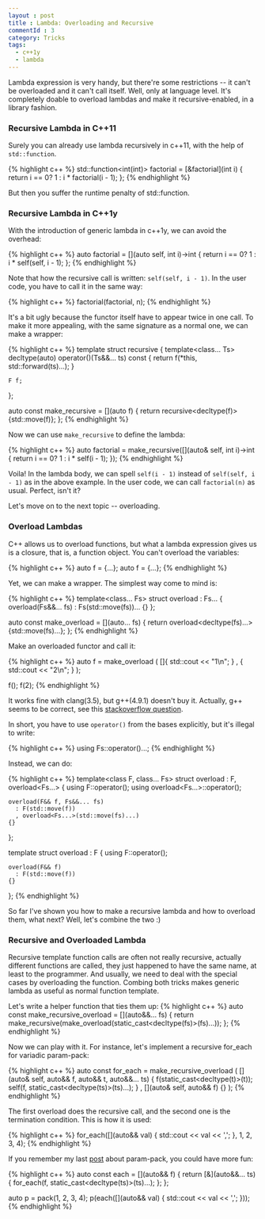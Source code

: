 ```yaml
---
layout : post
title : Lambda: Overloading and Recursive
commentId : 3
category: Tricks
tags:
  - c++1y
  - lambda
---
```


Lambda expression is very handy, but there're some restrictions -- it can't be overloaded and it can't call itself.
Well, only at language level. It's completely doable to overload lambdas and make it recursive-enabled, in a library fashion.

### Recursive Lambda in C++11

Surely you can already use lambda recursively in c++11, with the help of `std::function`.

{% highlight c++ %}
std::function<int(int)> factorial = [&factorial](int i)
{
    return i == 0? 1 : i * factorial(i - 1);
};
{% endhighlight %}

But then you suffer the runtime penalty of std::function.

### Recursive Lambda in C++1y

With the introduction of generic lambda in c++1y, we can avoid the overhead:

{% highlight c++ %}
auto factorial = [](auto self, int i)->int
{
    return i == 0? 1 : i * self(self, i - 1);
};
{% endhighlight %}

Note that how the recursive call is written: `self(self, i - 1)`.
In the user code, you have to call it in the same way:

{% highlight c++ %}
factorial(factorial, n);
{% endhighlight %}

It's a bit ugly because the functor itself have to appear twice in one call.
To make it more appealing, with the same signature as a normal one, we can make a wrapper:

{% highlight c++ %}
template<class F>
struct recursive
{
    template<class... Ts>
    decltype(auto) operator()(Ts&&... ts) const
    {
        return f(*this, std::forward<Ts>(ts)...);
    }
    
    F f;
};

auto const make_recursive = [](auto f)
{
    return recursive<decltype(f)>{std::move(f)};
};
{% endhighlight %}

Now we can use `make_recursive` to define the lambda:

{% highlight c++ %}
auto factorial = make_recursive([](auto& self, int i)->int
{
    return i == 0? 1 : i * self(i - 1);
});
{% endhighlight %}

Voila! In the lambda body, we can spell `self(i - 1)` instead of `self(self, i - 1)` as in the above example.
In the user code, we can call `factorial(n)` as usual. Perfect, isn't it?

Let's move on to the next topic -- overloading.

### Overload Lambdas

C++ allows us to overload functions, but what a lambda expression gives us is a closure, that is, a function object.
You can't overload the variables:

{% highlight c++ %}
auto f = [](){...};
auto f = [](int){...};
{% endhighlight %}

Yet, we can make a wrapper. The simplest way come to mind is:

{% highlight c++ %}
template<class... Fs>
struct overload : Fs...
{
    overload(Fs&&... fs)
      : Fs(std::move(fs))...
    {}
};

auto const make_overload = [](auto... fs)
{
    return overload<decltype(fs)...>{std::move(fs)...};
};
{% endhighlight %}

Make an overloaded functor and call it:

{% highlight c++ %}
auto f = make_overload
(
    []{ std::cout << "1\n"; }
  , [](int){ std::cout << "2\n"; }
);
 
f();
f(2);
{% endhighlight %}

It works fine with clang(3.5), but g++(4.9.1) doesn't buy it.
Actually, g++ seems to be correct, see this [stackoverflow question](http://stackoverflow.com/questions/5368862/why-do-multiple-inherited-functions-with-same-name-but-different-signatures-not).

In short, you have to use `operator()` from the bases explicitly, but it's illegal to write:

{% highlight c++ %}
using Fs::operator()...;
{% endhighlight %}

Instead, we can do:

{% highlight c++ %}
template<class F, class... Fs>
struct overload : F, overload<Fs...>
{
    using F::operator();
    using overload<Fs...>::operator();

    overload(F&& f, Fs&&... fs)
      : F(std::move(f))
      , overload<Fs...>(std::move(fs)...)
    {}
};

template<class F>
struct overload<F> : F
{
    using F::operator();

    overload(F&& f)
      : F(std::move(f))
    {}
};
{% endhighlight %}

So far I've shown you how to make a recursive lambda and how to overload them, what next?
Well, let's combine the two :)

### Recursive and Overloaded Lambda

Recursive template function calls are often not really recursive, actually different functions are called, they just happened to have the same name, at least to the programmer.
And usually, we need to deal with the special cases by overloading the function. Combing both tricks makes generic lambda as useful as normal function template.

Let's write a helper function that ties them up:
{% highlight c++ %}
auto const make_recursive_overload = [](auto&&... fs)
{
    return make_recursive(make_overload(static_cast<decltype(fs)>(fs)...));
};
{% endhighlight %}

Now we can play with it. For instance, let's implement a recursive for_each for variadic param-pack:

{% highlight c++ %}
auto const for_each = make_recursive_overload
(
    [](auto& self, auto&& f, auto&& t, auto&&... ts)
    {
        f(static_cast<decltype(t)>(t));
        self(f, static_cast<decltype(ts)>(ts)...);
    }
  , [](auto& self, auto&& f) {}
);
{% endhighlight %}

The first overload does the recursive call, and the second one is the termination condition.
This is how it is used:

{% highlight c++ %}
for_each([](auto&& val)
{
    std::cout << val << ',';
}, 1, 2, 3, 4);
{% endhighlight %}

If you remember my last [post](http://jamboree.github.io/cout/tricks/2014/07/21/pack-unpack-without-using-tuple.html) about param-pack, you could have more fun:

{% highlight c++ %}
auto const each = [](auto&& f)
{
    return [&](auto&&... ts)
    {
        for_each(f, static_cast<decltype(ts)>(ts)...);
    };
};

auto p = pack(1, 2, 3, 4);
p(each([](auto&& val)
{
    std::cout << val << ',';
}));
{% endhighlight %}
